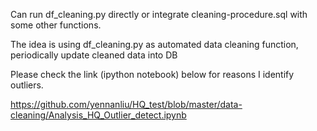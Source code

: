 
Can run df_cleaning.py directly or  integrate cleaning-procedure.sql with some other functions.

The idea is using df_cleaning.py as automated data cleaning function, periodically update cleaned data into DB 

Please check the link (ipython notebook) below for reasons I identify  outliers.

https://github.com/yennanliu/HQ_test/blob/master/data-cleaning/Analysis_HQ_Outlier_detect.ipynb
